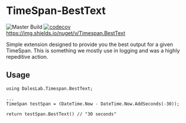 # TimeSpan-BestText
![Master Build](https://github.com/Dales-Lab/TimeSpan-BestText/workflows/Master%20Build/badge.svg) [![codecov](https://codecov.io/gh/Dales-Lab/TimeSpan-BestText/branch/master/graph/badge.svg)](https://codecov.io/gh/Dales-Lab/TimeSpan-BestText) https://img.shields.io/nuget/v/Timespan.BestText

Simple extension designed to provide you the best output for a given TimeSpan. This is something we mostly use in logging and was a highly repeditive action.

## Usage
```
using DalesLab.Timespan.BestText;

...
TimeSpan testSpan = (DateTime.Now - DateTime.Now.AddSeconds(-30));

return testSpan.BestText() // "30 seconds"
```
